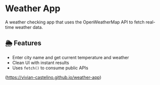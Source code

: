 # Weather App

A weather checking app that uses the OpenWeatherMap API to fetch real-time weather data.

## 🌦️ Features
- Enter city name and get current temperature and weather
- Clean UI with instant results
- Uses `fetch()` to consume public APIs

(https://vivian-castelino.github.io/weather-app)
